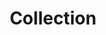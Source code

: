 ---
title: Collection
description: We publish open data
permalink: /collection/_key_
layout: collection-key
---